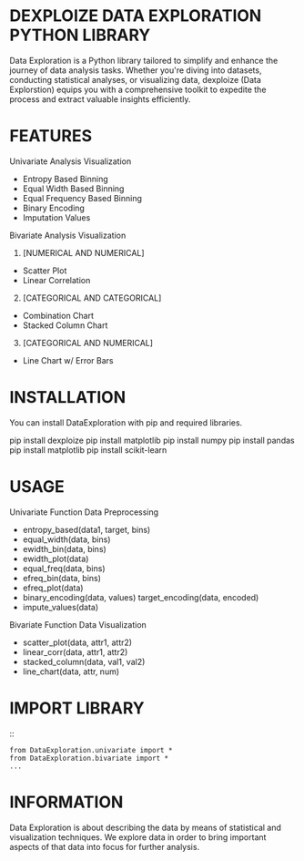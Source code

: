 # DEXPLOIZE DATA EXPLORATION PYTHON LIBRARY

Data Exploration is a Python library tailored to simplify and enhance the journey of data analysis tasks. Whether you're diving into datasets, conducting statistical analyses, or visualizing data, dexploize (Data Explorstion) equips you with a comprehensive toolkit to expedite the process and extract valuable insights efficiently.

# FEATURES

Univariate Analysis Visualization
- Entropy Based Binning
- Equal Width Based Binning
- Equal Frequency Based Binning
- Binary Encoding
- Imputation Values

Bivariate Analysis Visualization
1. [NUMERICAL AND NUMERICAL]
- Scatter Plot
- Linear Correlation

2. [CATEGORICAL AND CATEGORICAL]
- Combination Chart
- Stacked Column Chart

3. [CATEGORICAL AND NUMERICAL]
- Line Chart w/ Error Bars

# INSTALLATION
You can install DataExploration with pip and required libraries.

pip install dexploize
pip install matplotlib
pip install numpy
pip install pandas
pip install matplotlib
pip install scikit-learn

# USAGE
Univariate Function Data Preprocessing
- entropy_based(data1, target, bins)
- equal_width(data, bins)
- ewidth_bin(data, bins)
- ewidth_plot(data)
- equal_freq(data, bins)
- efreq_bin(data, bins)
- efreq_plot(data)
- binary_encoding(data, values)
target_encoding(data, encoded)
- impute_values(data)

Bivariate Function Data Visualization
- scatter_plot(data, attr1, attr2)
- linear_corr(data, attr1, attr2)
- stacked_column(data, val1, val2)
- line_chart(data, attr, num)

# IMPORT LIBRARY
::
    
    from DataExploration.univariate import *
    from DataExploration.bivariate import *
    ...

# INFORMATION
Data Exploration is about describing the data by means of statistical and visualization techniques. We explore data in order to bring important aspects of that data into focus for further analysis.